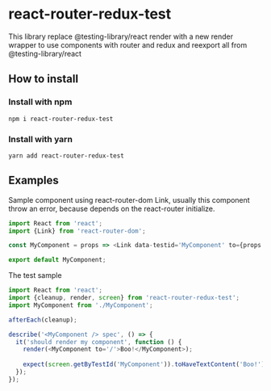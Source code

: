 # react-router-redux-test
This library replace @testing-library/react render with a new render wrapper to use components with router and redux and reexport all from @testing-library/react

## How to install
### Install with npm

`npm i react-router-redux-test`

### Install with yarn

`yarn add react-router-redux-test`

## Examples

Sample component using react-router-dom Link, usually this component throw an error, because depends on the react-router initialize.
```javascript
import React from 'react';
import {Link} from 'react-router-dom';

const MyComponent = props => <Link data-testid='MyComponent' to={props.to}>{props.children}</Link>;

export default MyComponent;
```

The test sample
```javascript
import React from 'react';
import {cleanup, render, screen} from 'react-router-redux-test';
import MyComponent from './MyComponent';

afterEach(cleanup);

describe('<MyComponent /> spec', () => {
  it('should render my component', function () {
    render(<MyComponent to='/'>Boo!</MyComponent>);
    
    expect(screen.getByTestId('MyComponent')).toHaveTextContent('Boo!');
  });
});

```